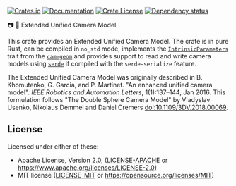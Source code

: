 [![Crates.io](https://img.shields.io/crates/v/extended-unified-camera-model.svg)](https://crates.io/crates/extended-unified-camera-model)
[![Documentation](https://docs.rs/extended-unified-camera-model/badge.svg)](https://docs.rs/extended-unified-camera-model/)
[![Crate License](https://img.shields.io/crates/l/extended-unified-camera-model.svg)](https://crates.io/crates/extended-unified-camera-model)
[![Dependency status](https://deps.rs/repo/github/strawlab/extended-unified-camera-model/status.svg)](https://deps.rs/repo/github/strawlab/extended-unified-camera-model)

📷 📐 Extended Unified Camera Model

This crate provides an Extended Unified Camera Model. The crate is in pure Rust,
can be compiled in `no_std` mode, implements the
[`IntrinsicParameters`](https://docs.rs/cam-geom/latest/cam_geom/trait.IntrinsicParameters.html)
trait from the [`cam-geom`](https://crates.io/crates/cam-geom) and provides
support to read and write camera models using
[`serde`](https://crates.io/crates/serde) if compiled with the `serde-serialize`
feature.

The Extended Unified Camera Model was originally described in B. Khomutenko, G.
Garcia, and P. Martinet. "An enhanced unified camera model". *IEEE Robotics and
Automation Letters*, 1(1):137–144, Jan 2016. This formulation follows "The
Double Sphere Camera Model" by Vladyslav Usenko, Nikolaus Demmel and Daniel
Cremers [doi:10.1109/3DV.2018.00069](https://doi.org/10.1109/3DV.2018.00069).

## License

Licensed under either of these:

 * Apache License, Version 2.0, ([LICENSE-APACHE](LICENSE-APACHE) or
   <https://www.apache.org/licenses/LICENSE-2.0>)
 * MIT license ([LICENSE-MIT](LICENSE-MIT) or
   <https://opensource.org/licenses/MIT>)
